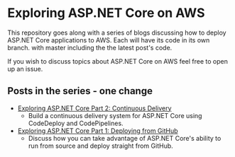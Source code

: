 # Exploring ASP.NET Core on AWS

This repository goes along with a series of blogs discussing how to deploy ASP.NET Core applications to AWS. Each will have its code in its own branch. with master including the the latest post's code. 

If you wish to discuss topics about ASP.NET Core on AWS feel free to open up an issue.

## Posts in the series - one change

* [Exploring ASP.NET Core Part 2: Continuous Delivery](https://blogs.aws.amazon.com/net/post/Tx2EHIJAM9LIW8G)
	* Build a continuous delivery system for ASP.NET Core using CodeDeploy and CodePipelines.
* [Exploring ASP.NET Core Part 1: Deploying from GitHub](http://blogs.aws.amazon.com/net/post/TxSBK1AHRGLHVC)
	* Discuss how you can take advantage of ASP.NET Core's ability to run from source and deploy straight from GitHub.